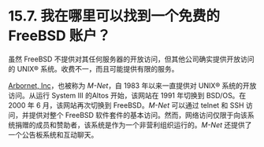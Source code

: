 # 15.7. 我在哪里可以找到一个免费的 FreeBSD 账户？

虽然 FreeBSD 不提供对其任何服务器的开放访问，但其他公司确实提供开放访问的 UNIX® 系统。收费不一，而且可能提供有限的服务。

[Arbornet, Inc](http://www.arbornet.org/)，也被称为 *M-Net*，自 1983 年以来一直提供对 UNIX® 系统的开放访问。从运行 System III 的Altos 开始，该网站在 1991 年切换到 BSD/OS。在 2000 年 6 月，该网站再次切换到 FreeBSD。*M-Net* 可以通过 telnet 和 SSH 访问，并提供对整个 FreeBSD 软件套件的基本访问。然而，网络访问仅限于向该系统捐赠的成员和赞助者，该系统是作为一个非营利组织运行的。*M-Net* 还提供了一个公告板系统和互动聊天。
